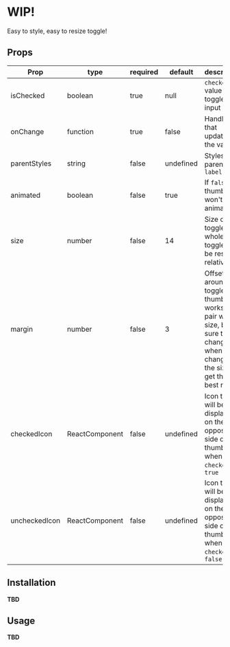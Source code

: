 # WIP!

Easy to style, easy to resize toggle!

## Props

| Prop            | type           | required      | default      | description |
| --------------- | -------------- | ------------- | ------------ | ----------- |
| isChecked       | boolean        |   true        |  null        | ```checked``` value of toggle input |
| onChange        | function       | true          |  false       | Handler that updated the value |
| parentStyles    | string         | false         |  undefined   | Styles of parent ```label```
| animated        | boolean        | false         |  true        | If ```false``` thumb won't be animated |
| size            | number         | false         |  14          | Size of toggle, the whole toggle will be resized relatively |
| margin          | number         | false         |  3           | Offset around toggle thumb, works in pair with size, be sure to change it when changing the size to get the best result|
| checkedIcon     | ReactComponent | false         |  undefined   | Icon that will be displayed on the opposite side of thumb when ```checked``` is ```true``` |
| uncheckedIcon   | ReactComponent | false         |  undefined   | Icon that will be displayed on the opposite side of thumb when ```checked``` is ```false``` |

## Installation
**TBD**

## Usage
**TBD**

